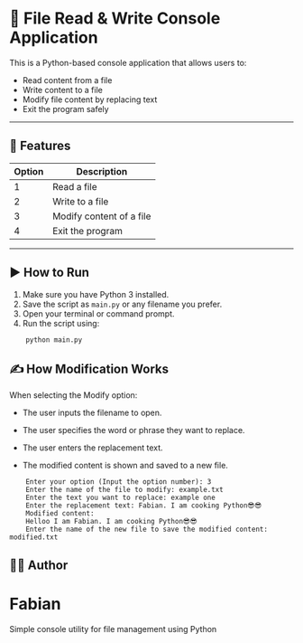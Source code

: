 # 📝 File Read & Write Console Application

This is a Python-based console application that allows users to:
- Read content from a file
- Write content to a file
- Modify file content by replacing text
- Exit the program safely

---

## 📂 Features

| Option | Description                    |
|--------|--------------------------------|
| 1      | Read a file                    |
| 2      | Write to a file                |
| 3      | Modify content of a file       |
| 4      | Exit the program               |

---

## ▶️ How to Run

1. Make sure you have Python 3 installed.
2. Save the script as `main.py` or any filename you prefer.
3. Open your terminal or command prompt.
4. Run the script using:

```bash
    python main.py
```

## ✍️ How Modification Works
When selecting the Modify option:

- The user inputs the filename to open.

- The user specifies the word or phrase they want to replace.

- The user enters the replacement text.

- The modified content is shown and saved to a new file.

```
    Enter your option (Input the option number): 3
    Enter the name of the file to modify: example.txt
    Enter the text you want to replace: example one
    Enter the replacement text: Fabian. I am cooking Python😎😎
    Modified content:
    Helloo I am Fabian. I am cooking Python😎😎
    Enter the name of the new file to save the modified content: modified.txt
```

## 👨‍💻 Author
# Fabian
Simple console utility for file management using Python